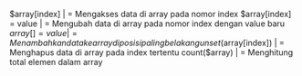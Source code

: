 <!-- Di sini kita membahas mengenai apa saja yang bisa dilakukan dengan Array, seperti mengakses data di array berdasarkan index, mengubah data yang sudah ada, menambahkan data baru, menghapus data, dan menghitung total data dalam array -->

$array[index]              | = Mengakses data di array pada nomor index
$array[index] = value      | = Mengubah data di array pada nomor index dengan value baru
$array[] = value           | = Menambahkan data ke array di posisi paling belakang
unset($array[index])       | = Menghapus data di array pada index tertentu
count($array)              | = Menghitung total elemen dalam array

<!-- Untuk contoh implementasi dari operasi-operasi ini, lihat file OperasiArray.php yang ada di folder yang sama -->
